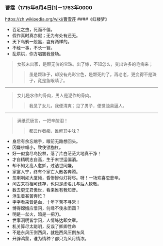### 曹霑（1715年6月4日[1]－1763年0000
https://zh.wikipedia.org/wiki/曹雪芹
####《红楼梦》
- 百足之虫，死而不僵。
- 假作真时真亦假；无为有处有还无。
- 天下乌鸦一般黑，岂有两样的。
- 不经一事，不长一智。
- 乱烘烘，你方唱罢我登场。
>女孩未出家，是颗无价的宝珠。出了嫁，不知怎么，变出许多的毛病来；
>>虽是颗珠子，却没有光彩宝色，是颗死的了。再老老，更变得不是珠子，竟是鱼眼睛了。
---
>女儿是水作的骨肉，男人是泥作的骨肉。
>>我见了女儿，我便清爽；见了男子，便觉浊臭逼人。
---
>满纸荒唐言，一把辛酸泪！
>>都云作者痴，谁解其中味？
- 身后有余忘缩手，眼前无路想回头。
- 因嫌纱帽小，致使锁枷杠。
- 好一似食尽鸟投林，落了片白茫茫大地真干净！
- 才自精明志自高，生于末世运偏消。
- 却不知太高人愈妒，过洁世同嫌。
- 家富人宁，终有个家亡人散各奔腾。
- 忽喇喇如大厦倾，昏惨惨似灯将尽。呀！一场欢喜忽悲辛。
- 问古来将相可还存，也只是虚名儿与后人钦敬。
- 数去更无君傲世，看来惟有我知音。
- 浮生着甚苦奔忙？
- 字字看来皆是血，十年辛苦不寻常！
- 博得嫦娥应借问，何缘不使永团圆？
- 明是一盆火，暗是一把刀。
- 世事洞明皆学问，人情练达即文章。
- 机关算尽太聪明，反误了卿卿性命
- 不是东风压倒西风，就是西风压倒东风
- 开辟鸿蒙，谁为情种？都只为风月情浓。